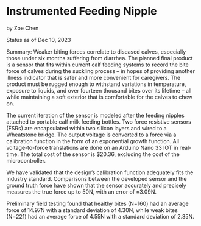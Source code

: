 # Instrumented Feeding Nipple
by Zoe Chen

Status as of Dec 10, 2023 

Summary:
Weaker biting forces correlate to diseased calves, especially those under six months suffering from diarrhea. The planned final product is a sensor that fits within current calf feeding systems to record the bite force of calves during the suckling process –  in hopes of providing another illness indicator that is safer and more convenient for caregivers. The product must be rugged enough to withstand variations in temperature, exposure to liquids, and over fourteen thousand bites over its lifetime – all while maintaining a soft exterior that is comfortable for the calves to chew on. 

The current iteration of the sensor is modeled after the feeding nipples attached to portable calf milk feeding bottles. Two force resistive sensors (FSRs) are encapsulated within two silicon layers and wired to a Wheatstone bridge. The output voltage is converted to a force via a calibration function in the form of an exponential growth function. All voltage-to-force translations are done on an Arduino Nano 33 IOT in real-time. The total cost of the sensor is $20.36, excluding the cost of the microcontroller.  

We have validated that the design’s calibration function adequately fits the industry standard. Comparisons between the developed sensor and the ground truth force have shown that the sensor accurately and precisely measures the true force up to 50N, with an error of ±3.09N. 

Preliminary field testing found that healthy bites (N=160) had an average force of 14.97N with a standard deviation of 4.30N, while weak bites (N=221) had an average force of 4.55N with a standard deviation of 2.35N. 


